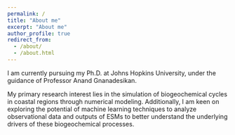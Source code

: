 ```yaml
---
permalink: /
title: "About me"
excerpt: "About me"
author_profile: true
redirect_from: 
  - /about/
  - /about.html
---
```


I am currently pursuing my Ph.D. at Johns Hopkins University, under the guidance of Professor Anand Gnanadesikan. 

My primary research interest lies in the simulation of biogeochemical cycles in coastal regions through numerical modeling. Additionally, I am keen on exploring the potential of machine learning techniques to analyze observational data and outputs of ESMs to better understand the underlying drivers of these biogeochemical processes.


